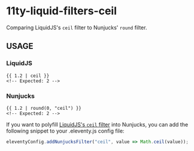 # 11ty-liquid-filters-ceil

Comparing LiquidJS's `ceil` filter to Nunjucks' `round` filter.

## USAGE

### LiquidJS

```liquid
{{ 1.2 | ceil }}
<!-- Expected: 2 -->
```

### Nunjucks

```liquid
{{ 1.2 | round(0, "ceil") }}
<!-- Expected: 2 -->
```

If you want to polyfill [LiquidJS's <code>ceil</code> filter](https://github.com/harttle/liquidjs/blob/0f25017d5d9861f99b7783f488b1c11f8c7f36fe/src/builtin/filters/math.ts#L7) into Nunjucks, you can add the following snippet to your .eleventy.js config file:

```js
eleventyConfig.addNunjucksFilter("ceil", value => Math.ceil(value));
```
